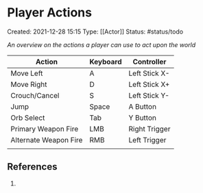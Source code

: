 # Player Actions
Created: 2021-12-28 15:15
Type: [[Actor]]
Status: #status/todo

*An overview on the actions a player can use to act upon the world*

| Action                | Keyboard | Controller    |
| --------------------- | -------- | ------------- |
| Move Left             | A        | Left Stick X- |
| Move Right            | D        | Left Stick X+ |
| Crouch/Cancel         | S        | Left Stick Y- |
| Jump                  | Space    | A Button      |
| Orb Select            | Tab      | Y Button      |
| Primary Weapon Fire   | LMB      | Right Trigger |
| Alternate Weapon Fire | RMB      | Left Trigger  |
|                       |          |               |


## References
1. 